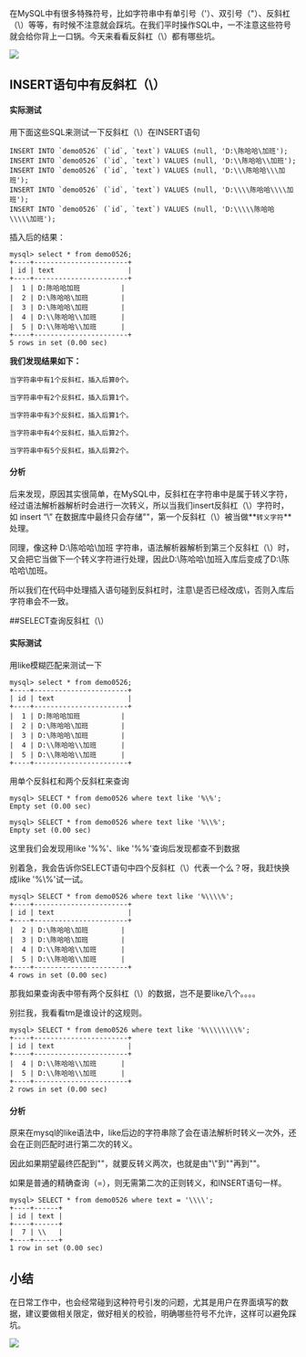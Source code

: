 在MySQL中有很多特殊符号，比如字符串中有单引号（'）、双引号（"）、反斜杠（\）等等，有时候不注意就会踩坑。在我们平时操作SQL中，一不注意这些符号就会给你背上一口锅。今天来看看反斜杠（\）都有哪些坑。

![](https://upload-images.jianshu.io/upload_images/6943526-2dd089da7eb25b39.png?imageMogr2/auto-orient/strip%7CimageView2/2/w/1240)


## INSERT语句中有反斜杠（\）

#### 实际测试

用下面这些SQL来测试一下反斜杠（\）在INSERT语句

```
INSERT INTO `demo0526` (`id`, `text`) VALUES (null, 'D:\陈哈哈\加班');
INSERT INTO `demo0526` (`id`, `text`) VALUES (null, 'D:\\陈哈哈\\加班');
INSERT INTO `demo0526` (`id`, `text`) VALUES (null, 'D:\\\陈哈哈\\\加班');
INSERT INTO `demo0526` (`id`, `text`) VALUES (null, 'D:\\\\陈哈哈\\\\加班');
INSERT INTO `demo0526` (`id`, `text`) VALUES (null, 'D:\\\\\陈哈哈\\\\\加班');
```

插入后的结果：

```
mysql> select * from demo0526;
+----+-----------------------+
| id | text                  |
+----+-----------------------+
|  1 | D:陈哈哈加班          |
|  2 | D:\陈哈哈\加班        |
|  3 | D:\陈哈哈\加班        |
|  4 | D:\\陈哈哈\\加班      |
|  5 | D:\\陈哈哈\\加班      |
+----+-----------------------+
5 rows in set (0.00 sec)
```

**我们发现结果如下：**
```
当字符串中有1个反斜杠，插入后算0个。

当字符串中有2个反斜杠，插入后算1个。

当字符串中有3个反斜杠，插入后算1个。

当字符串中有4个反斜杠，插入后算2个。

当字符串中有5个反斜杠，插入后算2个。
```
#### 分析

后来发现，原因其实很简单，在MySQL中，反斜杠在字符串中是属于转义字符，经过语法解析器解析时会进行一次转义，所以当我们insert反斜杠（\）字符时，如 insert “\” 在数据库中最终只会存储""，第一个反斜杠（\）被当做**`转义字符`**处理。

同理，像这种 D:\\陈哈哈\\加班 字符串，语法解析器解析到第三个反斜杠（\）时，又会把它当做下一个转义字符进行处理，因此D:\\陈哈哈\\加班入库后变成了D:\陈哈哈\加班。

所以我们在代码中处理插入语句碰到反斜杠时，注意\是否已经改成\，否则入库后字符串会不一致。

##SELECT查询反斜杠（\）

#### 实际测试

用like模糊匹配来测试一下

```
mysql> select * from demo0526;
+----+-----------------------+
| id | text                  |
+----+-----------------------+
|  1 | D:陈哈哈加班          |
|  2 | D:\陈哈哈\加班        |
|  3 | D:\陈哈哈\加班        |
|  4 | D:\\陈哈哈\\加班      |
|  5 | D:\\陈哈哈\\加班      |
+----+-----------------------+
```
用单个反斜杠和两个反斜杠来查询
```
mysql> SELECT * from demo0526 where text like '%\%';
Empty set (0.00 sec)

mysql> SELECT * from demo0526 where text like '%\\%';
Empty set (0.00 sec)
```

这里我们会发现用like '%%'、like '%\%'查询后发现都查不到数据

别着急，我会告诉你SELECT语句中四个反斜杠（\\）代表一个么？呀，我赶快换成like '%\\%'试一试。

```
mysql> SELECT * from demo0526 where text like '%\\\\%';
+----+-----------------------+
| id | text                  |
+----+-----------------------+
|  2 | D:\陈哈哈\加班        |
|  3 | D:\陈哈哈\加班        |
|  4 | D:\\陈哈哈\\加班      |
|  5 | D:\\陈哈哈\\加班      |
+----+-----------------------+
4 rows in set (0.00 sec)
```

那我如果查询表中带有两个反斜杠（\）的数据，岂不是要like八个。。。。

别拦我，我看看tm是谁设计的这规则。
```
mysql> SELECT * from demo0526 where text like '%\\\\\\\\%';
+----+-----------------------+
| id | text                  |
+----+-----------------------+
|  4 | D:\\陈哈哈\\加班      |
|  5 | D:\\陈哈哈\\加班      |
+----+-----------------------+
2 rows in set (0.00 sec)
```

#### 分析

原来在mysql的like语法中，like后边的字符串除了会在语法解析时转义一次外，还会在正则匹配时进行第二次的转义。

因此如果期望最终匹配到""，就要反转义两次，也就是由"\\"到"\"再到""。

如果是普通的精确查询（=），则无需第二次的正则转义，和INSERT语句一样。

```
mysql> SELECT * from demo0526 where text = '\\\\';
+----+------+
| id | text |
+----+------+
|  7 | \\   |
+----+------+
1 row in set (0.00 sec)
```

## 小结

在日常工作中，也会经常碰到这种符号引发的问题，尤其是用户在界面填写的数据，建议要做相关限定，做好相关的校验，明确哪些符号不允许，这样可以避免踩坑。

![](https://upload-images.jianshu.io/upload_images/6943526-e84b8f853f00071f.gif?imageMogr2/auto-orient/strip)

